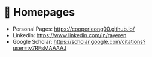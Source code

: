 # 📎 Homepages
- Personal Pages: https://cooperleong00.github.io/
- Linkedin: https://www.linkedin.com/in/rayeren
- Google Scholar: https://scholar.google.com/citations?user=tv7RFsMAAAAJ
